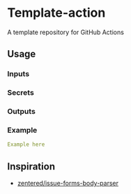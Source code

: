 # Template-action

A template repository for GitHub Actions

## Usage

### Inputs

### Secrets

### Outputs

### Example

```yaml
Example here
```

## Inspiration

- [zentered/issue-forms-body-parser](https://github.com/zentered/issue-forms-body-parser)
